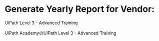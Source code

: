 # Generate Yearly Report for Vendor: 
UiPath Level 3 - Advanced Training

UiPath AcademyのUiPath Level 3 - Advanced Training
